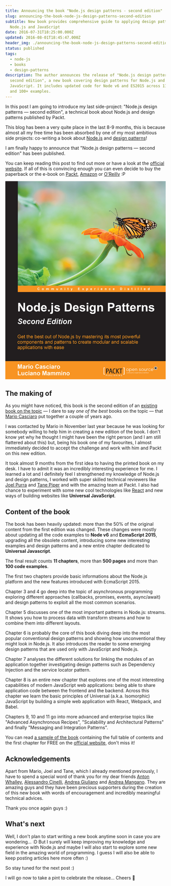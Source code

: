 ```yaml
---
title: Announcing the book "Node.js design patterns - second edition"
slug: announcing-the-book-node-js-design-patterns-second-edition
subtitle: New book provides comprehensive guide to applying design patterns with
  Node.js and JavaScript
date: 2016-07-31T18:25:00.000Z
updated: 2016-08-01T18:45:47.000Z
header_img: ./announcing-the-book-node-js-design-patterns-second-edition.jpg
status: published
tags:
  - node-js
  - books
  - design-patterns
description: The author announces the release of "Node.js design patterns -
  second edition", a new book covering design patterns for Node.js and
  JavaScript. It includes updated code for Node v6 and ES2015 across 11 chapters
  and 100+ examples.
---
```


In this post I am going to introduce my last side-project: "Node.js design
patterns — second edition", a technical book about Node.js and design patterns
published by Packt.

This blog has been a very quite place in the last 8-9 months, this is because
almost all my free time has been absorbed by one of my most ambitious side
projects: co-writing a book about [Node.js](/tag/node-js) and
[design patterns](/tag/design-patterns)!

I am finally happy to announce that "Node.js design patterns — second edition"
has been published.

You can keep reading this post to find out more or have a look at the
[official website](https://www.nodejsdesignpatterns.com). If all of this is
convincing enough you can even decide to buy the paperback or the e-book on
[Packt](https://www.packtpub.com/web-development/nodejs-design-patterns-second-edition),
[Amazon](http://amzn.to/2a418Q2) or
[O'Reilly](http://shop.oreilly.com/product/9781785885587.do) :P

[![Node.js design patterns second edition book cover](./book-cover-nodejs-design-patterns-second-edition-mario-casciaro-luciano-mammino.jpg)](https://www.nodejsdesignpatterns.com)

## The making of

As you might have noticed, this book is the second edition of an
[existing book on the topic](http://amzn.to/2a9FgDP) — I dare to say _one of the
best_ books on the topic — that [Mario Casciaro](http://www.mariocasciaro.me)
put together a couple of years ago.

I was contacted by Mario in November last year because he was looking for
somebody willing to help him in creating a new edition of the book. I don't know
yet why he thought I might have been the right person (and I am still flattered
about this) but, being his book one of my favourites, I almost immediately
decided to accept the challenge and work with him and Packt on this new edition.

It took almost 9 months from the first idea to having the printed book on my
desk. I have to admit it was an incredibly interesting experience for me. I
learned a lot and I definitely feel I strengthened my knowledge of Node.js and
design patterns, I worked with super skilled technical reviewers like
[Joel Purra](http://joelpurra.com) and
[Tane Piper](https://twitter.com/tanepiper) and with the amazing team at Packt.
I also had chance to experiment with some new cool technologies like
[React](/tag/react) and new ways of building websites like **Universal
JavaScript**.

## Content of the book

The book has been heavily updated: more than the 50% of the original content
from the first edition was changed. These changes were mostly about updating all
the code examples to **Node v6** and **EcmaScript 2015**, upgrading all the
obsolete content, introducing some new interesting examples and design patterns
and a new entire chapter dedicated to **Universal Javascript**.

The final result counts **11 chapters**, more than **500 pages** and more than
**100 code examples**.

The first two chapters provide basic informations about the Node.js platform and
the new features introduced with EcmaScript 2015.

Chapter 3 and 4 go deep into the topic of asynchronous programming exploring
different approaches (callbacks, promises, events, async/await) and design
patterns to exploit all the most common scenarios.

Chapter 5 discusses one of the most important patterns in Node.js: streams. It
shows you how to process data with transform streams and how to combine them
into different layouts.

Chapter 6 is probably the core of this book diving deep into the most popular
conventional design patterns and showing how unconventional they might look in
Node.js. It also introduces the reader to some emerging design patterns that are
used only with JavaScript and Node.js.

Chapter 7 analyses the different solutions for linking the modules of an
application together investigating design patterns such as Dependency Injection
and the service locator pattern.

Chapter 8 is an entire new chapter that explores one of the most interesting
capabilities of modern JavaScript web applications: being able to share
application code between the frontend and the backend. Across this chapter we
learn the basic principles of Universal (a.k.a. Isomorphic) JavaScript by
building a simple web application with React, Webpack, and Babel.

Chapters 9, 10 and 11 go into more advanced and enterprise topics like "Advanced
Asynchronous Recipes", "Scalability and Architectural Patterns" and finally
"Messaging and Integration Patterns".

You can read
[a sample of the book](https://www.nodejsdesignpatterns.com/files/nodejs_design_patterns_preview_chapter1.pdf)
containing the full table of contents and the first chapter for FREE on the
[official website](https://www.nodejsdesignpatterns.com), don't miss it!

## Acknowledgements

Apart from Mario, Joel and Tane, which I already mentioned previously, I have to
spend a special word of thank you for my dear friends
[Anton Whalley](https://twitter.com/dhigit9),
[Alessandro Cinelli](https://twitter.com/cirpo),
[Andrea Giuliano](https://twitter.com/bit_shark) and
[Andrea Mangano](https://twitter.com/andreaman87). They are amazing guys and
they have been precious supporters during the creation of this new book with
words of encouragement and incredibly meaningful technical advices.

Thank you once again guys :)

## What's next

Well, I don't plan to start writing a new book anytime soon in case you are
wondering... :D But I surely will keep improving my knowledge and experience
with Node.js and maybe I will also start to explore some new field in the
amazing world of programming. I guess I will also be able to keep posting
articles here more often :)

So stay tuned for the next post :)

I will go now to take a pint to celebrate the release... Cheers 🍻
